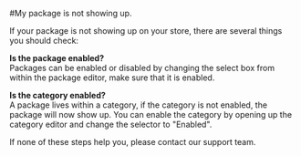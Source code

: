 #My package is not showing up.

If your package is not showing up on your store, there are several things you should check:  
  
**Is the package enabled?**  
Packages can be enabled or disabled by changing the select box from within the package editor, make sure that it is enabled.

**Is the category enabled?**  
A package lives within a category, if the category is not enabled, the package will now show up. You can enable the category by opening up the category editor and change the selector to "Enabled".

If none of these steps help you, please contact our support team.